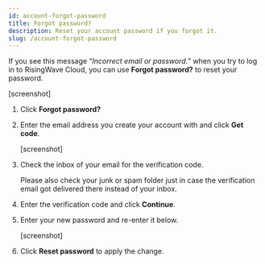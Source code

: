 ```yaml
---
id: account-forgot-password
title: Forgot password?
description: Reset your account password if you forgot it.
slug: /account-forgot-password
---
```


If you see this message “*Incorrect email or password.*” when you try to log in to RisingWave Cloud, you can use **Forgot password?** to reset your password.

[screenshot]

1. Click **Forgot password?**

2. Enter the email address you create your account with and click **Get code**.
    
    [screenshot]
    
3. Check the inbox of your email for the verification code.

    Please also check your junk or spam folder just in case the verification email got delivered there instead of your inbox.

4. Enter the verification code and click **Continue**.

5. Enter your new password and re-enter it below.
    
    [screenshot]
    
6. Click **Reset password** to apply the change.